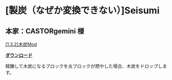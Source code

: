 # [製炭（なぜか変換できない）]Seisumi
## 本家：CASTORgemini 様
[[1.3.2]木炭Mod](http://forum.minecraftuser.jp/viewtopic.php?f=13&t=1758&start=200#p53394)

[**ダウンロード**](https://github.com/eyeq/mod-1.11.2-Seisumi/releases/download/1.0/1.11.2-Seisumi-1.0.jar)

精錬して木炭になるブロックを炎ブロックが燃やした場合、木炭をドロップします。  
